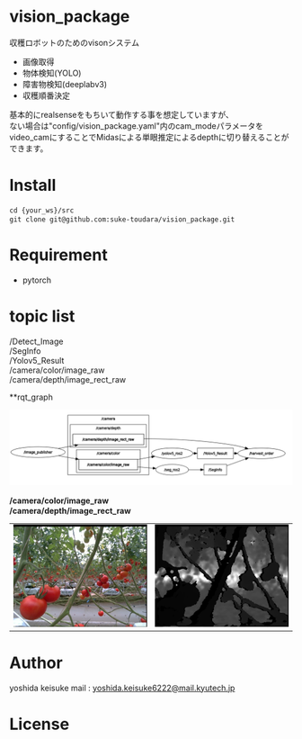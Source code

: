 # vision_package
収穫ロボットのためのvisonシステム
- 画像取得
- 物体検知(YOLO)
- 障害物検知(deeplabv3)
- 収穫順番決定
　

基本的にrealsenseをもちいて動作する事を想定していますが、  
ない場合は"config/vision_package.yaml"内のcam_modeパラメータを  
video_camにすることでMidasによる単眼推定によるdepthに切り替えることができます。


# Install 
```
cd {your_ws}/src
git clone git@github.com:suke-toudara/vision_package.git
```

# Requirement
- pytorch

# topic list

/Detect_Image  
/SegInfo  
/Yolov5_Result  
/camera/color/image_raw  
/camera/depth/image_rect_raw  

**rqt_graph
<p align="left">
  <img src="img/image.png" alt="altテキスト" width="1300px">
</p>

**/camera/color/image_raw**　　　　　　　　　　　　　　　　　　　　　　　　　　　　　　**/camera/depth/image_rect_raw**

<table>
    <tr>
        <td><img src="img/image-2.png" alt=""></td>
        <td><img src="img/image-3.png" alt=""></td>
    </tr>
</table>


# Author
yoshida keisuke 
mail : yoshida.keisuke6222@mail.kyutech.jp

# License
